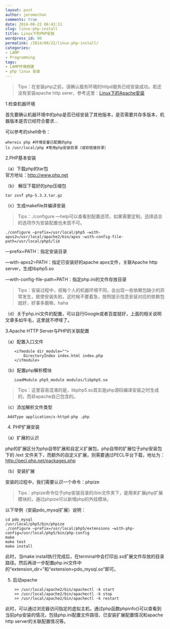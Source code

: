 ```yaml
---
layout: post
author: jeromechan
comments: true
date: 2014-08-22 06:43:11
slug: linux-php-install
title: Linux下的PHP安装
wordpress_id: 96
permalink: /2014/08/22/linux-php-install/
categories:
- LAMP
- Programming
tags:
- LAMP环境搭建
- php linux 安装
---
```





> Tips：在安装php之前，请确认服务环境的httpd服务已经安装成功。若还没有安装apache http serer，参考这里：[Linux下的Apache安装](http://aboutcoder.com/2014/08/16/linux%e4%b8%8b%e7%9a%84apache%e5%ae%89%e8%a3%85/)
	
1.检查机器环境

首先要确认机器环境中的php是否已经安装了其他版本，是否需要共存多版本，机器版本是否已经符合要求... 

可以参考的shell命令：

```
whereis php #环境变量已配置的php
ls /usr/local/php #常用php安装目录（或软链接目录）
```    

 2.PHP基本安装

（a）下载php的tar包    
官方地址：http://www.php.net 

（b） 解压下载好的php压缩包

```    
tar zxvf php-5.3.3.tar.gz
```

（c）生成makefile并编译安装

> Tips：./configure —help可以查看到配置选项，如果需要定制，选择适合的选项作为安装配置也未尝不可。

```
./configure —prefix=/usr/local/php5 —with-apxs2=/usr/local/apache2/bin/apxs —with-config-file-path=/usr/local/php5/lib 
```

—prefix=PATH：指定安装目录

—with-apxs2=PATH：指定已安装好的apache apxs文件，关联Apache http server，生成libphp5.so

—with-config-file-path=PATH：指定php.ini的文件存放目录

> Tips：安装过程中，视每个人的机器环境不同，会出现一些依赖包缺少的异常发生，致使安装失败。这时候不要着急，按照提示信息安装对应的依赖包就好，好事多磨嘛，haha

（d）关于php.ini文件的配置，可以自行Google或者百度就好，上面的相关说明文章多如牛毛，这里就不啰嗦了。

3.Apache HTTP Server与PHP的关联配置

（a）配置入口文件
 
```    
    <ifmodule dir_module="">
    	DirectoryIndex index.html index.php
    </ifmodule>
```    

（b）配置php解析模块

```
    LoadModule php5_module modules/libphp5.so
```    

> Tips：这里容易混淆的是，libphp5.so其实是php源码编译安装之时生成的，而非apache自己包含的。</blockquote>

（c）添加解析文件类型

```
 AddType application/x-httpd-php .php
```

4. PHP扩展安装

（a）扩展的认识

php的扩展区分为php自带扩展和自定义扩展包，php自带的扩展位于php安装包下的 /ext 文件夹下，而额外的自定义扩展，则需要通过PECL平台下载，地址为：[http://pecl.php.net/packages.php ](http://pecl.php.net/packages.php )

（b）安装扩展

安装的过程中，我们需要认识一个命令：phpize

> Tips：phpize命令位于php安装目录的/bin文件夹下，是用来扩展php扩展模块的，通过phpize可以新增php的外挂模块。</blockquote>

以下举例（安装pdo_mysql扩展）说明：

``` 
cd pdo_mysql
/usr/local/php5/bin/phpize
./configure —prefix=/usr/local/php5/extensions —with-php-config=/usr/local/php5/bin/php-config
make
make test
make install
```
   
此时，当make install执行完成后，在terminal中会打印出.so扩展文件存放的目录路径。然后再进一步配置php.ini文件中的“extension_dir=”和“extension=pdo_mysql.so”即可。

5. 启动apache

```
    >> /usr/local/apache2/bin/apachectl -k start
    >> /usr/local/apache2/bin/apachectl -k stop
    >> /usr/local/apache2/bin/apachectl -k restart
```    

此时，可以通过浏览器访问指定的虚拟主机，通过php函数phpinfo()可以查看到当前php安装的情况，包括php.ini配置文件路径、已安装扩展配置情况和apache http server的关联配置情况等。
